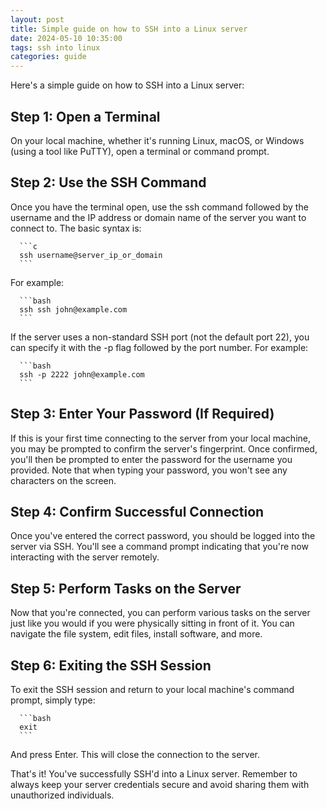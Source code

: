 ```yaml
---
layout: post
title: Simple guide on how to SSH into a Linux server
date: 2024-05-10 10:35:00
tags: ssh into linux
categories: guide
---
```


Here's a simple guide on how to SSH into a Linux server:

## Step 1: Open a Terminal
On your local machine, whether it's running Linux, macOS, or Windows (using a tool like PuTTY), open a terminal or command prompt.

## Step 2: Use the SSH Command
Once you have the terminal open, use the ssh command followed by the username and the IP address or domain name of the server you want to connect to. The basic syntax is:

      ```c
      ssh username@server_ip_or_domain
      ```
      
For example:

      ```bash
      ssh ssh john@example.com
      ```

If the server uses a non-standard SSH port (not the default port 22), you can specify it with the -p flag followed by the port number. For example:

      ```bash
      ssh -p 2222 john@example.com
      ```

## Step 3: Enter Your Password (If Required)
If this is your first time connecting to the server from your local machine, you may be prompted to confirm the server's fingerprint. Once confirmed, you'll then be prompted to enter the password for the username you provided. Note that when typing your password, you won't see any characters on the screen.

## Step 4: Confirm Successful Connection
Once you've entered the correct password, you should be logged into the server via SSH. You'll see a command prompt indicating that you're now interacting with the server remotely.

## Step 5: Perform Tasks on the Server
Now that you're connected, you can perform various tasks on the server just like you would if you were physically sitting in front of it. You can navigate the file system, edit files, install software, and more.

## Step 6: Exiting the SSH Session
To exit the SSH session and return to your local machine's command prompt, simply type:

      ```bash
      exit
      ```

And press Enter. This will close the connection to the server.

That's it! You've successfully SSH'd into a Linux server. Remember to always keep your server credentials secure and avoid sharing them with unauthorized individuals.
